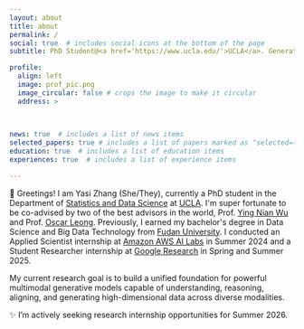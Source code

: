 ```yaml
---
layout: about
title: about
permalink: /
social: true  # includes social icons at the bottom of the page
subtitle: PhD Student@<a href='https://www.ucla.edu/'>UCLA</a>. Generative AI, Multimodality, Computer Vision,and Unsupervised Learning.

profile:
  align: left
  image: prof_pic.png
  image_circular: false # crops the image to make it circular
  address: >
    
  

news: true  # includes a list of news items
selected_papers: true # includes a list of papers marked as "selected={true}"
education: true  # includes a list of education items
experiences: true  # includes a list of experience items

---
```


🌈 Greetings! I am Yasi Zhang (She/They), currently a PhD student in the Department of [Statistics and Data Science](https://statistics.ucla.edu/) at [UCLA](https://www.ucla.edu/). I'm super fortunate to be co-advised by two of the best advisors in the world, Prof. [Ying Nian Wu](http://www.stat.ucla.edu/~ywu/research.html) and Prof. [Oscar Leong](https://www.oscarleong.com/). Previously, I earned my bachelor's degree in Data Science and Big Data Technology from [Fudan University](https://www.fudan.edu.cn/en/). I conducted an Applied Scientist internship at [Amazon AWS AI Labs](https://aws.amazon.com/) in Summer 2024 and a Student Researcher internship at [Google Research](https://research.google/) in Spring and Summer 2025.

My current research goal is to build a unified foundation for powerful multimodal generative models capable of understanding, reasoning, aligning, and generating high-dimensional data across diverse modalities.

✨ I’m actively seeking research internship opportunities for Summer 2026.

<!-- This is a comment

The current generative AI revolution is a result of large-scale datasets, huge computing power, and scalable neural networks.
 My research goal is to relax the assumptions. a harder version of unsupervised learning, e.g. learning clean distributions from corrupted data, improve the reasoning ability of current generative models by exploring attention mechanism and Chain-of-Thought.  
My research goal is to learn generative models representations that can help generation, reasoning, planning and optimization. My primary focus lies in machine learning, computer vision, and natural language processing, particularly in learning from/recovering corrupted data,  and scientific discovery. My recent research interests include:

- **Generative AI**: Learning to generate realistic and diverse samples from complex data distributions.

- **Computer Vision**: Learning representations for images and videos, and understanding the underlying semantics.

- **Multimodality**: Learning from multiple modalities, such as text, image, and audio.
-->
 








